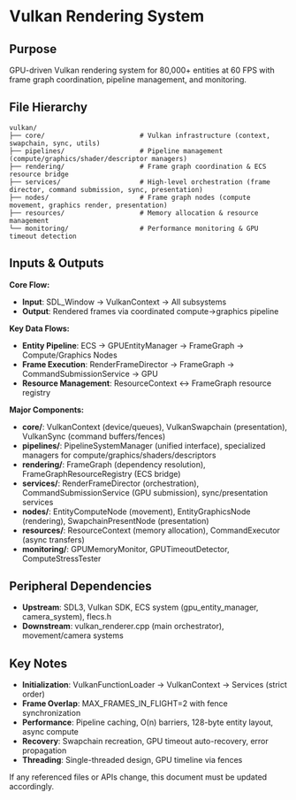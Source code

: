 # Vulkan Rendering System

## Purpose
GPU-driven Vulkan rendering system for 80,000+ entities at 60 FPS with frame graph coordination, pipeline management, and monitoring.

## File Hierarchy
```
vulkan/
├── core/                        # Vulkan infrastructure (context, swapchain, sync, utils)
├── pipelines/                   # Pipeline management (compute/graphics/shader/descriptor managers)
├── rendering/                   # Frame graph coordination & ECS resource bridge
├── services/                    # High-level orchestration (frame director, command submission, sync, presentation)
├── nodes/                       # Frame graph nodes (compute movement, graphics render, presentation)
├── resources/                   # Memory allocation & resource management
└── monitoring/                  # Performance monitoring & GPU timeout detection
```

## Inputs & Outputs

**Core Flow:**
- **Input**: SDL_Window → VulkanContext → All subsystems
- **Output**: Rendered frames via coordinated compute→graphics pipeline

**Key Data Flows:**
- **Entity Pipeline**: ECS → GPUEntityManager → FrameGraph → Compute/Graphics Nodes
- **Frame Execution**: RenderFrameDirector → FrameGraph → CommandSubmissionService → GPU
- **Resource Management**: ResourceContext ↔ FrameGraph resource registry

**Major Components:**
- **core/**: VulkanContext (device/queues), VulkanSwapchain (presentation), VulkanSync (command buffers/fences)
- **pipelines/**: PipelineSystemManager (unified interface), specialized managers for compute/graphics/shaders/descriptors
- **rendering/**: FrameGraph (dependency resolution), FrameGraphResourceRegistry (ECS bridge)
- **services/**: RenderFrameDirector (orchestration), CommandSubmissionService (GPU submission), sync/presentation services
- **nodes/**: EntityComputeNode (movement), EntityGraphicsNode (rendering), SwapchainPresentNode (presentation)
- **resources/**: ResourceContext (memory allocation), CommandExecutor (async transfers)
- **monitoring/**: GPUMemoryMonitor, GPUTimeoutDetector, ComputeStressTester

## Peripheral Dependencies
- **Upstream**: SDL3, Vulkan SDK, ECS system (gpu_entity_manager, camera_system), flecs.h
- **Downstream**: vulkan_renderer.cpp (main orchestrator), movement/camera systems

## Key Notes
- **Initialization**: VulkanFunctionLoader → VulkanContext → Services (strict order)
- **Frame Overlap**: MAX_FRAMES_IN_FLIGHT=2 with fence synchronization
- **Performance**: Pipeline caching, O(n) barriers, 128-byte entity layout, async compute
- **Recovery**: Swapchain recreation, GPU timeout auto-recovery, error propagation
- **Threading**: Single-threaded design, GPU timeline via fences

If any referenced files or APIs change, this document must be updated accordingly.